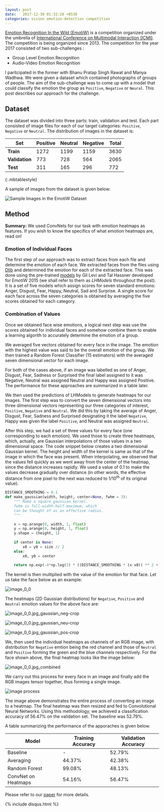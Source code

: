 ```yaml
---
layout: post
date:   2017-12-30 01:32:28 +0530
categories: vision emotion-detection competition 
---
```


[Emotion Recognition In the Wild (EmotiW)](https://sites.google.com/site/emotiwchallenge/) is a competition organized under the umbrella of [International Conference on Multimodal Interaction (ICMI)](https://icmi.acm.org/2017/). The competition is being organized since 2013. The  competition for the year 2017 consisted of two sub-challenges :

- Group Level Emotion Recognition
- Audio-Video Emotion Recognition

I paritcipated in the former with Bhanu Pratap Singh Rawat and Manya Wadhwa. We were given a dataset which contained photographs of groups of people. The aim of the sub-challenge was to come up with a model that could classify the emotion the group as `Positive`, `Negative` or `Neural`. This post describes our approach for the challenge.

## Dataset

The dataset was divided into three parts: train, validation and test. Each part consisted of image files for each of our target categories: `Positive`, `Negative` or `Neutral`. The distribution of images in the dataset is:

| Set            | Positive | Neutral | Negative | Total |
| -------------- | -------- | ------- | -------- | ----- |
| **Train**      | 1272     | 1199    | 1159     | 3630  |
| **Validation** | 773      | 728     | 564      | 2065  |
| **Test**       | 311      | 165     | 296      | 772   |
{:.mbtablestyle}

A sample of images from the dataset is given below:

![Sample Images in the EmotiW Dataset](/assets/emotiw-17/group_snapshot.png) 

## Method

**Summary:** We used ConvNets for our task with emotion heatmaps as features. If you wish to know the specifics of what emotion heatmaps are, read on!

### Emotion of Individual Faces

The first step of our approach was to extract faces from each file and determine the emotion of each face. We extracted faces from the files using [Dlib](http://dlib.net/) and determined the emotion for each of the extracted face. This was done using the pre-trained [models](https://www.openu.ac.il/home/hassner/projects/cnn_emotions/) by Gil Levi and Tal Hassner developed for EmotiW 2015 (we shall refer to them as *LHModels* throughout the post). It is a set of five models which assign scores for seven standard emotions: Anger, Disgust, Fear, Happy, Neutral, Sad and Surprise. A single score for each face across the seven categories is obtained by averaging the five scores obtained for each category.

### Combination of Values

Once we obtained face wise emotions, a logical next step was use the scores obtained for individual faces and somehow combine them to enable a learning algorith to accurately determine the emotion of a group.

We averaged five vectors obtained for every face in the image. The emotion with the highest value was said to be the overall emotion of the group. We then trained a Random Forest Classifier (15 estimators) with the averaged seven dimensional vector for each image.

For both of the cases above, if an image was labelled as one of Anger, Disgust, Fear, Sadness or Surprised the final label assigned to it was Negative, Neutral was assigned Neutral and Happy was assigned Positive. The performance for these approaches are summarized in a table later. 

We then used the predictions of LHModels to generate heatmaps for our images. The first step was to convert the seven dimensional vectors into three dimensional vectors representing our three categories of interest, `Positive`, `Negative` and `Neutral`. We did this by taking the average of Anger, Disgust, Fear, Sadness and Surprised designating it the label `Negative`, Happy was given the label `Positive`, and Neutral was assigned `Neutral`.

After this step, we had a set of three values for every face (one corresponding to each emotion). We used those to create three heatmaps, which, actually, are Gaussian interpolations of those values in a two dimensional space.  The code snippet below creates a two dimensional Gaussian kernel. The height and width of the kernel is same as that of the image in which the face was present. When interpolating, we observed that the values fell quickly as we went away from the center of the heatmap, since the distance increases rapidly. We used a value of 0.1 to make the values decrease gradually over distance (in other words, the effective distance from one pixel to the next was reduced to 1/10<sup>th</sup> of its original value). 

```python
DISTANCE_SMOOTHING = 0.1
def make_gaussian(width, height, center=None, fwhm = 3):
    """ Make a square gaussian kernel.
    fwhm is full-width-half-maximum, which
    can be thought of as an effective radius.
    """

    x = np.arange(0, width, 1, float)
    y = np.arange(0, height, 1, float)
    y.shape = (height, 1)
    
    if center is None:
        x0 = y0 = size // 2
    else:
        x0, y0 = center
    
    return np.exp(-4*np.log(2) * ((DISTANCE_SMOOTHING * (x-x0)) ** 2 + (DISTANCE_SMOOTHING * (y-y0)) **2) / fwhm**2)
```

The kernel is then multiplied with the value of the emotion for that face. Let us take the face below as an example:

![image_0_0](/assets/emotiw-17/image_0_0.jpg)

The heatmaps (2D Gaussian distributions) for `Negative`, `Positive` and `Neutral` emotion values for the above face are:

![image_0_0.jpg_gaussian_neg-crop](/assets/emotiw-17/image_0_0.jpg_gaussian_neg-crop.png)

![image_0_0.jpg_gaussian_neu-crop](/assets/emotiw-17/image_0_0.jpg_gaussian_neu-crop.png)

![image_0_0.jpg_gaussian_pos-crop](/assets/emotiw-17/image_0_0.jpg_gaussian_pos-crop.png)

We, then used the individual heatmaps as channels of an RGB image, with distribution for `Negative` emtion  being the red channel and those of `Neutral` and `Positive` forming the green and the blue channels respectively. For the face shown above, the final heatmap looks like the image below:

![image_0_0.jpg_combined](/assets/emotiw-17/image_0_0.jpg_combined.png)

We carry out this process for every face in an image and finally add the RGB images tensor together, thus forming a single image.

![image process](/assets/emotiw-17/image-process.jpg)

​The image above demonstrates the entire process of converting an image to a heatmap. The final heatmap was then resized and fed to Convolutional Neural Networks. Using this methodology, we achieved a classification accuracy of 56.47% on the validation set. The baseline was 52.79%.

A table summarizing the performance of the apporaches is given below.

| Model               | Training Accuracy | Validation Accuracy |
| ------------------- | ----------------- | ------------------- |
| Baseline            | -                 | 52.79%              |
| Averaging           | 44.37%            | 42.38%              |
| Random Forest       | 99.08%            | 48.13%              |
| ConvNet on Heatmaps | 54.16%​           | 56.47%              |

Please refer to our [paper](https://arxiv.org/abs/1710.01216) for more details.

{% include disqus.html %}
